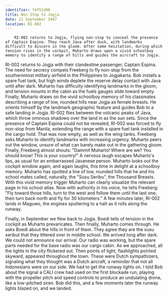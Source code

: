 ```yaml
---
identifier: f4f51d90
title: Non Stop to Jogja
date: 21 September 1947 
location: RI-002
---
```


``` synopsis
    RI-002 returns to Jogja, flying non-stop to conceal the presence of Captain Espina. They reach Java after dusk, with landmarks difficult to discern in the gloom. After some hesitation, during which tension rises in the cockpit, Muharto draws upon a vivid schoolboy memory to identify a range of hills and guides the aircraft to Jogja.
```

RI-002 returns to Jogja with their clandestine passenger, Captain
Espina. The need for secrecy compels Freeberg to fly non-stop from the
southernmost military airfield in the Philippines to Jogjakarta. Bob
installs a spare fuel tank, but high winds deplete the reserve delay
contact with Java until after dark. Muharto has difficulty identifying
landmarks in the gloom, and tension mounts in the cabin as the fuels
gauges slide toward empty. Finally, Muharto draws on the vivid schoolboy
memory of his classmates describing a range of low, rounded hills near
Jogja as female breasts. He orients himself by the landmark geographic
feature and guides Bob to a safe landing in Jogja. RI-002 flies between
the volcanic peaks of Java, which throw ominous shadows over the land in
as the sun sets. Since the presence of Captain Espina could not be
revealed, RI-002 was forced to fly non-stop from Manila, extending the
range with a spare fuel tank installed in the cargo hold. That was now
empty, as well as the wing tanks. Freeberg asks Muharto to identify
landmarks with increasing urgency. Muharto peers out the window, unsure
of what can barely make out in the gathering gloom. Finally, Freeberg
almost shouts: "Dammit Muharto! Where are we? You should know! This is
your country!" A nervous laugh escapes Muharto's lips, as usual for an
embarrassed Javanese person. Muharto looks out the cockpit window again,
and again laughs, this time in delight at a schoolboy memory. Muharto
has spotted a line of low, rounded hills that he and his school mates
called, naturally, the "Susu Seribu", the Thousand Breasts. With this
vivid memory trigger Muharto can clearly visualize the relevant page in
his school atlas. Now with authority in his voice, he tells Freeberg:
"Fly toward those hills, turn to the west and follow them until the last
one, then turn back north and fly for 30 kilometers." A few minutes
later, RI-002 lands in Maguwo, the engines sputtering to a halt as it
rolls along the runway.

Finally, in September we flew back to Jogja. Boedi tells of tension in
the cockpit as Muharto prevaricates. Then finally, Muharto comes
through. He asks Boedi about the hills in front of them. They agree they
are the susu seribut that they tittered over in middle school. We
arrived long after dark. We could not announce our arrival. Our radio
was working, but the spare parts needed for the base radio was our cargo
cabin. As we approached, all the lights in the city flickered out. Then
points of light, flashlights pointed skyward, appeared throughout the
town. These were Dutch sympathizers, signaling what they thought was a
Dutch aircraft, a reminder that not all Indonesians were on our side. We
had to get the runway lights on. I told Bob about the signal a CALI crew
had used on the first blockade run, playing with the propeller pitch and
speed controls to produce an undulating drone, like a low-pitched siren.
Bob did this, and a few moments later the runway lights blazed on, and
we landed.
